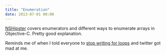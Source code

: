 ```yaml
---
title: "Enumeration"
date: 2013-07-01 00:00
---
```


[NSHipster](http://nshipster.com/enumerators/) covers enumerators and different ways to enumerate arrays in Objective-C. Pretty good explanation.

Reminds me of when I told everyone to [stop writing for loops](http://ashfurrow.com/blog/stop-writing-for-loops) and twitter got mad at me.

<!-- more -->

